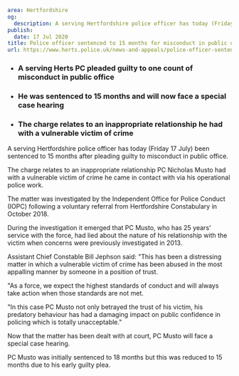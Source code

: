 ```yaml
area: Hertfordshire
og:
  description: A serving Hertfordshire police officer has today (Friday 17 July) been sentenced to 15 months after pleading guilty to misconduct in public office.
publish:
  date: 17 Jul 2020
title: Police officer sentenced to 15 months for misconduct in public office
url: https://www.herts.police.uk/news-and-appeals/police-officer-sentenced-to-15-months-for-misconduct-in-public-office-0369
```

* ### A serving Herts PC pleaded guilty to one count of misconduct in public office

 * ### He was sentenced to 15 months and will now face a special case hearing

 * ### The charge relates to an inappropriate relationship he had with a vulnerable victim of crime

A serving Hertfordshire police officer has today (Friday 17 July) been sentenced to 15 months after pleading guilty to misconduct in public office.

The charge relates to an inappropriate relationship PC Nicholas Musto had with a vulnerable victim of crime he came in contact with via his operational police work.

The matter was investigated by the Independent Office for Police Conduct (IOPC) following a voluntary referral from Hertfordshire Constabulary in October 2018.

During the investigation it emerged that PC Musto, who has 25 years' service with the force, had lied about the nature of his relationship with the victim when concerns were previously investigated in 2013.

Assistant Chief Constable Bill Jephson said: "This has been a distressing matter in which a vulnerable victim of crime has been abused in the most appalling manner by someone in a position of trust.

"As a force, we expect the highest standards of conduct and will always take action when those standards are not met.

"In this case PC Musto not only betrayed the trust of his victim, his predatory behaviour has had a damaging impact on public confidence in policing which is totally unacceptable."

Now that the matter has been dealt with at court, PC Musto will face a special case hearing.

PC Musto was initially sentenced to 18 months but this was reduced to 15 months due to his early guilty plea.
